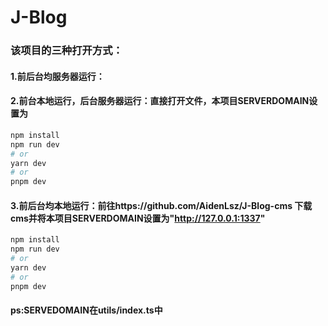 # J-Blog

### 该项目的三种打开方式：
#### 1.前后台均服务器运行：
#### 2.前台本地运行，后台服务器运行：直接打开文件，本项目SERVERDOMAIN设置为
```bash
npm install
npm run dev
# or
yarn dev
# or
pnpm dev
```
#### 3.前后台均本地运行：前往https://github.com/AidenLsz/J-Blog-cms 下载cms并将本项目SERVERDOMAIN设置为"http://127.0.0.1:1337"

```bash
npm install
npm run dev
# or
yarn dev
# or
pnpm dev
```
#### ps:SERVEDOMAIN在utils/index.ts中

